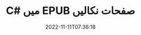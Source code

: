---
############################# Static ############################
layout: "auto-gen-merger"
date: 2022-11-11T07:36:18
draft: false
otherformats: html mht mhtml odp ods odt one otp ott pdf pps ppsx ppt pptx rtf tex

############################# Head ############################
head_title: "C# میں EPUB صفحات نکالیں"
head_description: "C# میں کسی EPUB فائل سے جلدی سے صفحات نکالیں۔ دستاویزات کے انضمام API کا استعمال کرتے ہوئے منتخب صفحات پر مشتمل نئی دستاویز کو محفوظ کریں۔"

############################# Header ############################
title: "C# میں EPUB صفحات نکالیں"
description: "EPUB صفحات کو .NET کوڈ کی چند سطروں کے ساتھ نکالیں۔"
bg_image: "https://cms.admin.containerize.com/templates/aspose/App_Themes/V3/images/bg/header1.png"
bg_overlay: false
button:
    enable: true
    icon: "fas fa-arrow-down"
    label: "مفت ٹرائل ڈاؤن لوڈ کریں۔"
    link: "https://downloads.groupdocs.com/merger/net"

############################# SubMenu ############################
submenu:
    enable: true

    left:
        img_alt: "GroupDocs.Merger for .NET"
        image: "https://cms.admin.containerize.com/templates/groupdocs/images/product-logos/90x90-noborder/groupdocs-merger-net.png"
        product: "GroupDocs.Merger"
        platform: ".NET"

    middle:
        button:

            # button loop
            - link: "https://apireference.groupdocs.com/merger/net"
              text: "API حوالہ"

            # button loop
            - link: "https://github.com/groupdocs-merger"
              text: "کوڈ کی مثالیں۔"

            # button loop
            - link: "https://products.groupdocs.app/merger/family"
              text: "لائیو ڈیمو"

            # button loop
            - link: "https://purchase.groupdocs.com/pricing/merger/net"
              text: "قیمتوں کا تعین"

    right:
        link_download: "https://downloads.groupdocs.com/merger"
        link_learn: "https://docs.groupdocs.com/merger/net"
        link_buy: "https://purchase.groupdocs.com"

############################# About ############################
about:
    enable: true
    title: "GroupDocs.Merger for .NET API کے بارے میں"
    content: |
        [GroupDocs.Merger for .NET](/ur/merger/net/) PDF، Microsoft Office (Word, Excel, PowerPoint) سمیت دستاویزات کے فارمیٹس کی ایک وسیع رینج کے درمیان محفوظ طریقے سے ضم اور تقسیم کرنے کا ایک آسان حل پیش کرتا ہے۔ ، OneNote)، OpenDocument، HTML، تصاویر اور بہت سے دوسرے .NET ایپلیکیشنز کے اندر۔ کوڈ کی صرف چند سطریں جوڑ کر، دستاویزات کے کئی آپریشنز انجام دیں جیسے کہ منتقل، ہٹانا، گھمانا، تبادلہ کرنا، نکالنا یا دستاویزات کے اندر موجود صفحات کا رخ تبدیل کرنا۔ دستاویزات کو ضم کرنے والا API صفحہ پر دستاویز کے ڈھانچے، فارمیٹنگ اور مواد کا تجزیہ کرنے کے لیے دستاویز کے صفحات کو بطور تصویر دیکھنے کی حمایت کرتا ہے۔
        
        GroupDocs.Merger API کارپوریٹ حل کے لیے ایک صحیح انتخاب ہے جس کے لیے فائل پیج کو نکالنے کی خصوصیات کی ضرورت ہے۔ یہ APIs تمام بڑے آپریٹنگ سسٹمز اور پلیٹ فارمز بشمول .NET Framework, .NET Standard, .NET Core, Mono پر اچھی طرح سے تعاون یافتہ ہیں۔

############################# Steps ############################
steps:
    enable: true
    title_left: ".NET میں EPUB فائل کے صفحات نکالیں"
    content_left: |
        [GroupDocs.Merger for .NET](/ur/merger/net/) C# ڈویلپرز کے لیے مطلوبہ صفحات کو EPUB فائل سے نکالنا اور اسے بطور محفوظ کرنا آسان بناتا ہے۔ ایک نئی فائل جس میں چند آسان مراحل کو لاگو کرکے منتخب صفحات پر مشتمل ہے۔
        
        * صفحہ نمبروں کے ساتھ **ExtractOptions** کو شروع کریں جو نتیجے میں دستاویز میں ظاہر ہونا چاہیے۔
        * **انضمام** کی نئی مثال بنائیں اور ماخذ دستاویز کا راستہ بطور کنسٹرکٹر پیرامیٹر پاس کریں۔
        * **ExtractPages** کو کال کریں اور **ExtractOptions** آبجیکٹ پاس کریں۔
        * **محفوظ کریں** کو کال کریں اور نتیجے میں دستاویز کو محفوظ کرنے کے لیے فائل کا راستہ بتا دیں۔

    title_right: "سسٹم کے تقاضے"
    content_right: |
        GroupDocs.Merger for .NET APIs تمام بڑے پلیٹ فارمز اور آپریٹنگ سسٹمز پر تعاون یافتہ ہیں۔ ذیل کے کوڈ پر عمل کرنے سے پہلے، براہ کرم یقینی بنائیں کہ آپ کے سسٹم پر درج ذیل شرائط انسٹال ہیں۔

        * آپریٹنگ سسٹمز: مائیکروسافٹ ونڈوز، لینکس، میک او ایس
        * ترقیاتی ماحول: Visual Studio, Xamarin, MonoDevelop
        * فریم ورکس: .NET Framework, .NET Standard, .NET Core, Mono
        * GroupDocs.Merger for .NET کا تازہ ترین ورژن [NuGet](https://www.nuget.org/packages/groupdocs.merger) سے ڈاؤن لوڈ کریں۔
         
    code: |
     {{% merger/additional-styles %}}
     {{< merger/code-merger title="C# مثال کے کوڈ کا استعمال کرتے ہوئے EPUB فائل کے صفحات کو کیسے نکالا جائے۔">}}

        ```csharp    
        // GroupDocs.Merger API کا استعمال کرتے ہوئے EPUB فائل کے صفحات نکالیں۔
        // منتخب صفحہ نمبروں کے ساتھ ExtractOptions کلاس شروع کریں۔
        ExtractOptions extractOptions = new ExtractOptions(new int[] { 2, 5 });

        // ان پٹ EPUB دستاویز کے ساتھ فوری انضمام
        using (Merger merger = new Merger("input.epub"))
          {
            // ExtractPages طریقہ کو کال کریں اور ExtractOptions کو اس پر اعتراض پاس کریں۔
            merger.ExtractPages(extractOptions);
    
            // نکالے گئے صفحات کے ساتھ آؤٹ پٹ دستاویز کو محفوظ کرنے کے لیے Save طریقہ پر کال کریں۔
            merger.Save("output.epub");
          }
        ```
     {{< /merger/code-merger >}}

############################# Demos ############################
demos:
    enable: true
    title: "لائیو ڈیمو - آن لائن EPUB صفحات نکالیں۔"
    content: |
       [GroupDocs.Merger Live Demos](https://products.groupdocs.app/splitter/extract-pages/epub) ویب سائٹ پر جا کر ابھی EPUB فائل کے صفحات نکالیں۔
       لائیو ڈیمو کے درج ذیل فوائد ہیں۔
        
############################# About Formats ############################
about_formats:
    enable: true

############################# More Formats ############################
more_formats:
    enable: true
    title: "دیگر دستاویزی شکلوں سے صفحات نکالیں۔"
    content: |
        فائل فارمیٹس اور امیجز کے لیے .NET دستاویزات کا انضمام اور تقسیم API۔ کچھ مشہور فائل فارمیٹس کو نکالیں جیسا کہ ذیل میں بتایا گیا ہے۔

############################# Back to top ###############################
back_to_top:
    enable: true
---